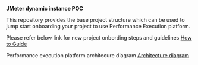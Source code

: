 **JMeter dynamic instance POC**

This repository provides the base project structure which can be used to jump start onboarding your project to use Performance Execution platform. 

Please refer below link for new project onbording steps and guidelines
[How to Guide](https://syscobt.atlassian.net/wiki/spaces/TQATeam/pages/1117685646/How+To+Onboard+your+performance+test+project+to+new+on-demand+performance+environment "How to Guide")


Performance execution platform architecure diagram
[Architecture diagram](https://syscobt.atlassian.net/wiki/spaces/TQATeam/pages/962495544/On-demand+JMeter+Cluster+Creation+on+Amazon+EKS "Architecture diagram")



